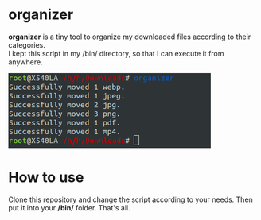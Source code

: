 # organizer  
**organizer** is a tiny tool to organize my downloaded files according to their categories.  
I kept this script in my /bin/ directory, so that I can execute it from anywhere.

![alt text](https://github.com/Mehedi61/organizer/blob/master/organizer_Screenshot.png "organizer screenshot")  
  
# How to use  
Clone this repository and change the script according to your needs. Then put it into your **/bin/** folder. That's all.
